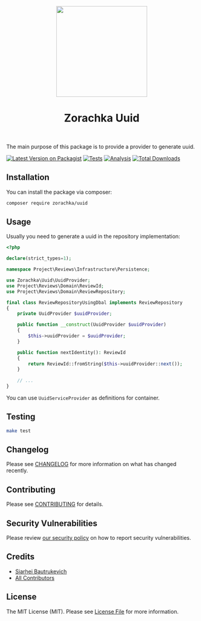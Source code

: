 <p align="center">
    <a href="https://github.com/zorachka" target="_blank">
        <img src="https://avatars0.githubusercontent.com/u/86768962" height="240px">
    </a>
    <h1 align="center">Zorachka Uuid</h1>
    <br>
</p>

The main purpose of this package is to provide a provider to generate uuid.

[![Latest Version on Packagist](https://img.shields.io/packagist/v/zorachka/uuid.svg?style=flat-square)](https://packagist.org/packages/zorachka/uuid)
[![Tests](https://github.com/zorachka/uuid/actions/workflows/test.yml/badge.svg?branch=main)](https://github.com/zorachka/uuid/actions/workflows/test.yml)
[![Analysis](https://github.com/zorachka/uuid/actions/workflows/analyse.yml/badge.svg?branch=main)](https://github.com/zorachka/uuid/actions/workflows/analyse.yml)
[![Total Downloads](https://img.shields.io/packagist/dt/zorachka/uuid.svg?style=flat-square)](https://packagist.org/packages/zorachka/uuid)
## Installation

You can install the package via composer:

```bash
composer require zorachka/uuid
```

## Usage

Usually you need to generate a uuid in the repository implementation:

```php
<?php

declare(strict_types=1);

namespace Project\Reviews\Infrastructure\Persistence;

use Zorachka\Uuid\UuidProvider;
use Project\Reviews\Domain\ReviewId;
use Project\Reviews\Domain\ReviewRepository;

final class ReviewRepositoryUsingDbal implements ReviewRepository
{
    private UuidProvider $uuidProvider;

    public function __construct(UuidProvider $uuidProvider)
    {
        $this->uuidProvider = $uuidProvider;
    }

    public function nextIdentity(): ReviewId
    {
        return ReviewId::fromString($this->uuidProvider::next());
    }
    
    // ...
}

```

You can use `UuidServiceProvider` as definitions for container.

## Testing

```bash
make test
```

## Changelog

Please see [CHANGELOG](CHANGELOG.md) for more information on what has changed recently.

## Contributing

Please see [CONTRIBUTING](.github/CONTRIBUTING.md) for details.

## Security Vulnerabilities

Please review [our security policy](../../security/policy) on how to report security vulnerabilities.

## Credits

- [Siarhei Bautrukevich](https://github.com/bautrukevich)
- [All Contributors](../../contributors)

## License

The MIT License (MIT). Please see [License File](LICENSE.md) for more information.
